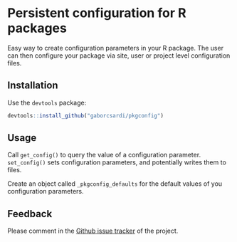 
# Persistent configuration for R packages

Easy way to create configuration parameters in your R package. The user can
then configure your package via site, user or project level configuration
files.

## Installation

Use the `devtools` package:

```r
devtools::install_github("gaborcsardi/pkgconfig")
```

## Usage

Call `get_config()` to query the value of a configuration parameter.
`set_config()` sets configuration parameters, and potentially writes
them to files.

Create an object called `_pkgconfig_defaults` for the default values
of you configuration parameters.

## Feedback

Please comment in the
[Github issue tracker](https://github.com/gaborcsardi/pkgconfig/issues)
of the project.
